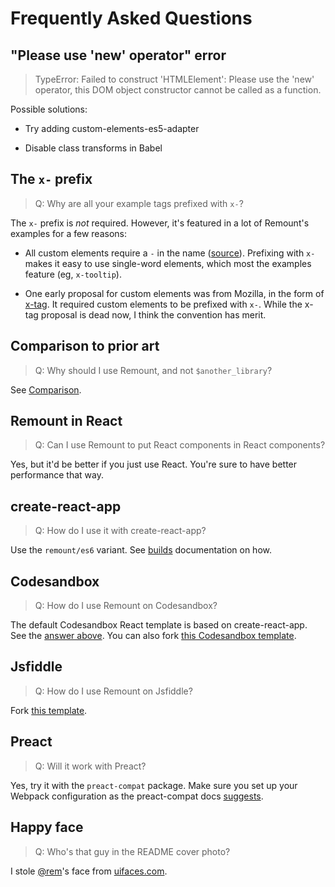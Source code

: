 # Frequently Asked Questions

## "Please use 'new' operator" error

> TypeError: Failed to construct 'HTMLElement': Please use the 'new' operator, this DOM object constructor cannot be called as a function.

Possible solutions:

- Try adding custom-elements-es5-adapter

- Disable class transforms in Babel

## The `x-` prefix

> Q: Why are all your example tags prefixed with `x-`?

The `x-` prefix is _not_ required. However, it's featured in a lot of Remount's examples for a few reasons:

- All custom elements require a `-` in the name ([source](https://developer.mozilla.org/en-US/docs/Web/Web_Components/Using_custom_elements#High-level_view)). Prefixing with `x-` makes it easy to use single-word elements, which most the examples feature (eg, `x-tooltip`).

- One early proposal for custom elements was from Mozilla, in the form of [x-tag](https://wiki.mozilla.org/Apps/x-tag). It required custom elements to be prefixed with `x-`. While the x-tag proposal is dead now, I think the convention has merit.

## Comparison to prior art

> Q: Why should I use Remount, and not `$another_library`?

See [Comparison](comparison.md).

## Remount in React

> Q: Can I use Remount to put React components in React components?

Yes, but it'd be better if you just use React. You're sure to have better performance that way.

## create-react-app

> Q: How do I use it with create-react-app?

Use the `remount/es6` variant. See [builds](./builds.md) documentation on how.

## Codesandbox

> Q: How do I use Remount on Codesandbox?

The default Codesandbox React template is based on create-react-app. See the [answer above](#create-react-app). You can also fork [this Codesandbox template](https://codesandbox.io/s/yqqv0zz16x).

## Jsfiddle

> Q: How do I use Remount on Jsfiddle?

Fork [this template](http://jsfiddle.net/rstacruz/zjov6hdu/).

## Preact

> Q: Will it work with Preact?

Yes, try it with the `preact-compat` package. Make sure you set up your Webpack configuration as the preact-compat docs [suggests](https://www.npmjs.com/package/preact-compat#usage-with-webpack).

## Happy face

> Q: Who's that guy in the README cover photo?

I stole [@rem](https://twitter.com/rem)'s face from [uifaces.com](https://uifaces.com/).
